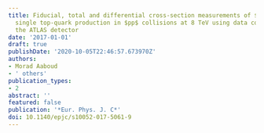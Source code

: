 ```yaml
---
title: Fiducial, total and differential cross-section measurements of $t$-channel
  single top-quark production in $pp$ collisions at 8 TeV using data collected by
  the ATLAS detector
date: '2017-01-01'
draft: true
publishDate: '2020-10-05T22:46:57.673970Z'
authors:
- Morad Aaboud
- ' others'
publication_types:
- 2
abstract: ''
featured: false
publication: '*Eur. Phys. J. C*'
doi: 10.1140/epjc/s10052-017-5061-9
---
```



